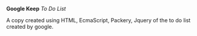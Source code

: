 **Google Keep** *To Do List*

A copy created using HTML, EcmaScript, Packery, Jquery of the to do list created by google.
